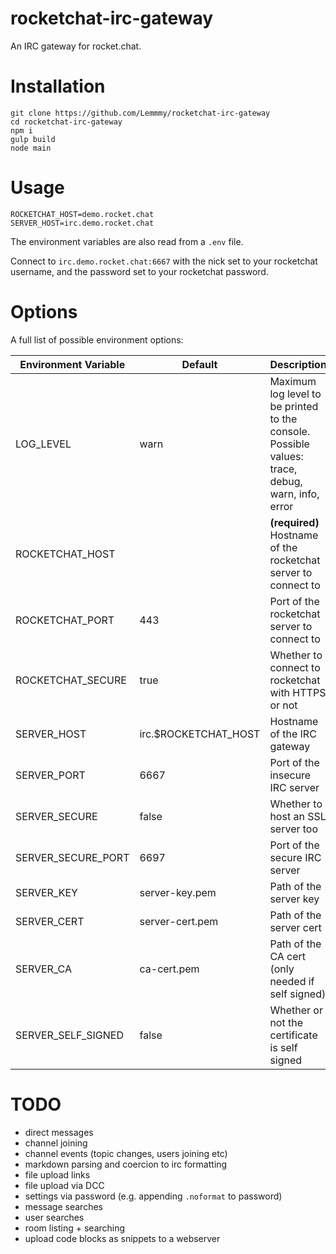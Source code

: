 # rocketchat-irc-gateway

An IRC gateway for rocket.chat.

# Installation

```
git clone https://github.com/Lemmmy/rocketchat-irc-gateway
cd rocketchat-irc-gateway
npm i
gulp build
node main
```

# Usage

```
ROCKETCHAT_HOST=demo.rocket.chat
SERVER_HOST=irc.demo.rocket.chat
```

The environment variables are also read from a `.env` file.

Connect to `irc.demo.rocket.chat:6667` with the nick set to your rocketchat username, and the password set to your rocketchat password.

# Options

A full list of possible environment options:

| Environment Variable | Default              | Description                                                                                      |
|----------------------|----------------------|--------------------------------------------------------------------------------------------------|
| LOG_LEVEL            | warn                 | Maximum log level to be printed to the console. Possible values: trace, debug, warn, info, error |
| ROCKETCHAT_HOST      |                      | **(required)** Hostname of the rocketchat server to connect to                                   |
| ROCKETCHAT_PORT      | 443                  | Port of the rocketchat server to connect to                                                      |
| ROCKETCHAT_SECURE    | true                 | Whether to connect to rocketchat with HTTPS or not                                               |
| SERVER_HOST          | irc.$ROCKETCHAT_HOST | Hostname of the IRC gateway                                                                      |
| SERVER_PORT          | 6667                 | Port of the insecure IRC server                                                                  |
| SERVER_SECURE        | false                | Whether to host an SSL server too                                                                |
| SERVER_SECURE_PORT   | 6697                 | Port of the secure IRC server                                                                    |
| SERVER_KEY           | server-key.pem       | Path of the server key                                                                           |
| SERVER_CERT          | server-cert.pem      | Path of the server cert                                                                          |
| SERVER_CA            | ca-cert.pem          | Path of the CA cert (only needed if self signed)                                                 |
| SERVER_SELF_SIGNED   | false                | Whether or not the certificate is self signed                                                    |

# TODO

- direct messages
- channel joining
- channel events (topic changes, users joining etc)
- markdown parsing and coercion to irc formatting
- file upload links
- file upload via DCC
- settings via password (e.g. appending `.noformat` to password)
- message searches
- user searches
- room listing + searching
- upload code blocks as snippets to a webserver